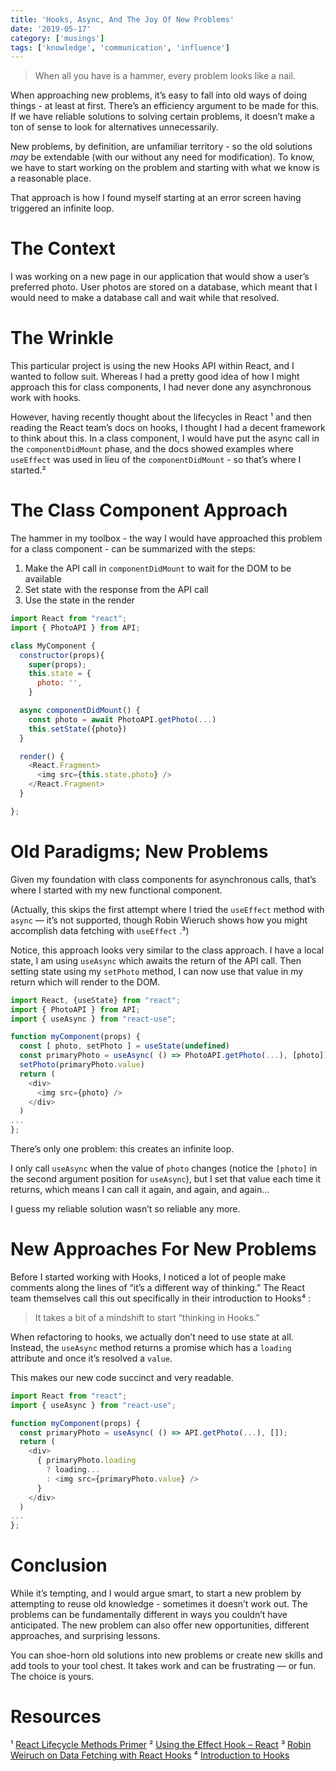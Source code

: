 ```yaml
---
title: 'Hooks, Async, And The Joy Of New Problems'
date: '2019-05-17'
category: ['musings']
tags: ['knowledge', 'communication', 'influence']
---
```


> When all you have is a hammer, every problem looks like a nail.

When approaching new problems, it’s easy to fall into old ways of doing things - at least at first.
There’s an efficiency argument to be made for this. If we have reliable solutions to solving certain problems, it doesn’t make a ton of sense to look for alternatives unnecessarily.

New problems, by definition, are unfamiliar territory - so the old solutions _may_ be extendable (with our without any need for modification). To know, we have to start working on the problem and starting with what we know is a reasonable place.

That approach is how I found myself starting at an error screen having triggered an infinite loop.

# The Context

I was working on a new page in our application that would show a user’s preferred photo. User photos are stored on a database, which meant that I would need to make a database call and wait while that resolved.

# The Wrinkle

This particular project is using the new Hooks API within React, and I wanted to follow suit. Whereas I had a pretty good idea of how I might approach this for class components, I had never done any asynchronous work with hooks.

However, having recently thought about the lifecycles in React ¹ and then reading the React team’s docs on hooks, I thought I had a decent framework to think about this. In a class component, I would have put the async call in the `componentDidMount` phase, and the docs showed examples where `useEffect` was used in lieu of the `componentDidMount` - so that’s where I started.²

# The Class Component Approach

The hammer in my toolbox - the way I would have approached this problem for a class component - can be summarized with the steps:

1. Make the API call in `componentDidMount` to wait for the DOM to be available
2. Set state with the response from the API call
3. Use the state in the render

```javascript
import React from "react";
import { PhotoAPI } from API;

class MyComponent {
  constructor(props){
    super(props);
    this.state = {
      photo: '',
    }

  async componentDidMount() {
    const photo = await PhotoAPI.getPhoto(...)
    this.setState({photo})
  }

  render() {
    <React.Fragment>
      <img src={this.state.photo} />
    </React.Fragment>
  }

};
```

# Old Paradigms; New Problems

Given my foundation with class components for asynchronous calls, that’s where I started with my new functional component.

(Actually, this skips the first attempt where I tried the `useEffect` method with `async` — it’s not supported, though Robin Wieruch shows how you might accomplish data fetching with `useEffect` .³)

Notice, this approach looks very similar to the class approach. I have a local state, I am using `useAsync` which awaits the return of the API call. Then setting state using my `setPhoto` method, I can now use that value in my return which will render to the DOM.

```javascript
import React, {useState} from "react";
import { PhotoAPI } from API;
import { useAsync } from "react-use";

function myComponent(props) {
  const [ photo, setPhoto ] = useState(undefined)
  const primaryPhoto = useAsync( () => PhotoAPI.getPhoto(...), [photo]);
  setPhoto(primaryPhoto.value)
  return (
    <div>
      <img src={photo} />
    </div>
  )
...
};
```

There’s only one problem: this creates an infinite loop.

I only call `useAsync` when the value of `photo` changes (notice the `[photo]` in the second argument position for `useAsync`), but I set that value each time it returns, which means I can call it again, and again, and again…

I guess my reliable solution wasn’t so reliable any more.

# New Approaches For New Problems

Before I started working with Hooks, I noticed a lot of people make comments along the lines of “it’s a different way of thinking.” The React team themselves call this out specifically in their introduction to Hooks⁴ :

> It takes a bit of a mindshift to start “thinking in Hooks.”

When refactoring to hooks, we actually don’t need to use state at all. Instead, the `useAsync` method returns a promise which has a `loading` attribute and once it’s resolved a `value`.

This makes our new code succinct and very readable.

```javascript
import React from "react";
import { useAsync } from "react-use";

function myComponent(props) {
  const primaryPhoto = useAsync( () => API.getPhoto(...), []);
  return (
    <div>
      { primaryPhoto.loading
        ? loading...
        : <img src={primaryPhoto.value} />
      }
    </div>
  )
...
};
```

# Conclusion

While it’s tempting, and I would argue smart, to start a new problem by attempting to reuse old knowledge - sometimes it doesn’t work out. The problems can be fundamentally different in ways you couldn’t have anticipated. The new problem can also offer new opportunities, different approaches, and surprising lessons.

You can shoe-horn old solutions into new problems or create new skills and add tools to your tool chest. It takes work and can be frustrating — or fun. The choice is yours.

# Resources

¹ [React Lifecycle Methods Primer](https://www.stephencharlesweiss.com/2019-04-04/react-lifecycle-methods/)
² [Using the Effect Hook – React](https://reactjs.org/docs/hooks-effect.html)
³ [Robin Weiruch on Data Fetching with React Hooks](https://www.robinwieruch.de/react-hooks-fetch-data/)
⁴ [Introduction to Hooks](https://reactjs.org/docs/hooks-intro.html#gradual-adoption-strategy)
